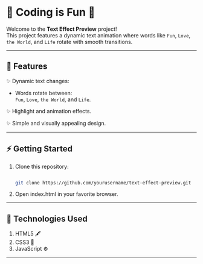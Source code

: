 # 🌟 Coding is Fun 🌟

Welcome to the **Text Effect Preview** project!  
This project features a dynamic text animation where words like `Fun`, `Love`, `the World`, and `Life` rotate with smooth transitions.

---

## 🚀 Features

✨ Dynamic text changes:  
- Words rotate between:  
  `Fun`, `Love`, `the World`, and `Life`.

✨ Highlight and animation effects.

✨ Simple and visually appealing design.

---

## ⚡ Getting Started

1. Clone this repository:
   
   ```bash

   git clone https://github.com/yourusername/text-effect-preview.git

   ```
   
3. Open index.html in your favorite browser.

---

## 🎨 Technologies Used

1. HTML5 🖋️
2. CSS3 🎨
3. JavaScript ⚙️

---
